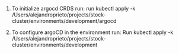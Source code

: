 1. To initialize argocd CRDS run: 
run kubectl apply -k /Users/alejandroprieto/projects/stock-cluster/environments/development/argocd 

2. To configure argoCD in the environment run:
Run kubectl apply -k /Users/alejandroprieto/projects/stock-cluster/environments/development 

